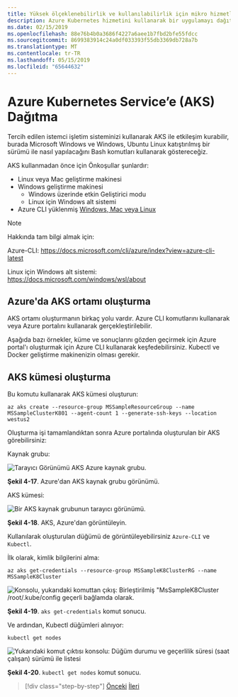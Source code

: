 ```yaml
---
title: Yüksek ölçeklenebilirlik ve kullanılabilirlik için mikro hizmetleri ve çok kapsayıcılı uygulamaları yönetme
description: Azure Kubernetes hizmetini kullanarak bir uygulamayı dağıtmayı öğrenin.
ms.date: 02/15/2019
ms.openlocfilehash: 88e76b4b0a3686f4227a6aee1b7fbd2bfe55fdcc
ms.sourcegitcommit: 8699383914c24a0df033393f55db3369db728a7b
ms.translationtype: MT
ms.contentlocale: tr-TR
ms.lasthandoff: 05/15/2019
ms.locfileid: "65644632"
---
```

# <a name="deploy-to-azure-kubernetes-service-aks"></a>Azure Kubernetes Service’e (AKS) Dağıtma

Tercih edilen istemci işletim sisteminizi kullanarak AKS ile etkileşim kurabilir, burada Microsoft Windows ve Windows, Ubuntu Linux katıştırılmış bir sürümü ile nasıl yapılacağını Bash komutları kullanarak göstereceğiz.

AKS kullanmadan önce için Önkoşullar şunlardır:

- Linux veya Mac geliştirme makinesi
- Windows geliştirme makinesi
  - Windows üzerinde etkin Geliştirici modu
  - Linux için Windows alt sistemi
- Azure CLI yüklenmiş [Windows, Mac veya Linux](https://docs.microsoft.com/cli/azure/install-azure-cli?view=azure-cli-latest)

> [!NOTE]
> Hakkında tam bilgi almak için:
>
> Azure-CLI: <https://docs.microsoft.com/cli/azure/index?view=azure-cli-latest>
>
> Linux için Windows alt sistemi: <https://docs.microsoft.com/windows/wsl/about>

## <a name="create-the-aks-environment-in-azure"></a>Azure'da AKS ortamı oluşturma

AKS ortamı oluşturmanın birkaç yolu vardır. Azure CLI komutlarını kullanarak veya Azure portalını kullanarak gerçekleştirilebilir.

Aşağıda bazı örnekler, küme ve sonuçlarını gözden geçirmek için Azure portal'ı oluşturmak için Azure CLI kullanarak keşfedebilirsiniz. Kubectl ve Docker geliştirme makinenizin olması gerekir.  

## <a name="create-the-aks-cluster"></a>AKS kümesi oluşturma

Bu komutu kullanarak AKS kümesi oluşturun:

```console
az aks create --resource-group MSSampleResourceGroup --name MSSampleClusterK801 --agent-count 1 --generate-ssh-keys --location westus2
```

Oluşturma işi tamamlandıktan sonra Azure portalında oluşturulan bir AKS görebilirsiniz:

Kaynak grubu:

![Tarayıcı Görünümü AKS Azure kaynak grubu.](media/aks-resource-group-view.png)

**Şekil 4-17**. Azure'dan AKS kaynak grubu görünümü.

AKS kümesi:

![Bir AKS kaynak grubunun tarayıcı görünümü.](media/aks-cluster-view.png)

**Şekil 4-18**. AKS, Azure'dan görüntüleyin.

Kullanılarak oluşturulan düğümü de görüntüleyebilirsiniz `Azure-CLI` ve `Kubectl`.

İlk olarak, kimlik bilgilerini alma:

```console
az aks get-credentials --resource-group MSSampleK8ClusterRG --name MSSampleK8Cluster
```

![Konsolu, yukarıdaki komuttan çıkış: Birleştirilmiş "MsSampleK8Cluster /root/.kube/config geçerli bağlamda olarak.](media/get-credentials-command-result.png)

**Şekil 4-19**. `aks get-credentials` komut sonucu.

Ve ardından, Kubectl düğümleri alınıyor:

```console
kubectl get nodes
```

![Yukarıdaki komut çıktısı konsolu: Düğüm durumu ve geçerlilik süresi (saat çalışan) sürümü ile listesi](media/kubectl-get-nodes-command-result.png)

**Şekil 4-20**. `kubectl get nodes` komut sonucu.

>[!div class="step-by-step"]
>[Önceki](orchestrate-high-scalability-availability.md)
>[İleri](docker-apps-development-environment.md)
